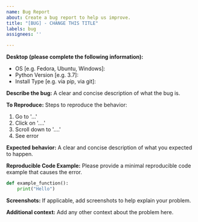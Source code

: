 ```yaml
---
name: Bug Report
about: Create a bug report to help us improve.
title: "[BUG] - CHANGE THIS TITLE"
labels: bug
assignees: ''

---
```

**Desktop (please complete the following information):**

- OS [e.g. Fedora, Ubuntu, Windows]:
- Python Version [e.g. 3.7]:
- Install Type [e.g. via pip, via git]:

**Describe the bug:**
A clear and concise description of what the bug is.

**To Reproduce:**
Steps to reproduce the behavior:

1. Go to '...'
2. Click on '....'
3. Scroll down to '....'
4. See error

**Expected behavior:**
A clear and concise description of what you expected to happen.

**Reproducible Code Example:**
Please provide a minimal reproducible code example that causes the error.

```python
def example_function():
    print("Hello")
```

**Screenshots:**
If applicable, add screenshots to help explain your problem.

**Additional context:**
Add any other context about the problem here.
